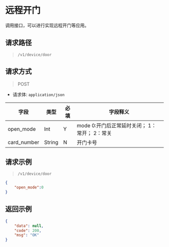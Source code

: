 # 远程开门

调用接口，可以进行实现远程开门等应用。


## 请求路径

> `​/v1​/device​/door`

## 请求方式

> POST

- 请求体: `application/json`

| 字段        | 类型   | 必填 | 字段释义                                          |
|-------------|--------|------|-----------------------------------------------|
| open_mode   | Int    | Y    | mode 0:开门后正常延时关闭； 1：常开； 2：常关 |
| card_number | String | N    | 开门卡号                                      |

## 请求示例

> `​/v1​/device​/door`

```json
{
    "open_mode":0
}
```

## 返回示例

```json
{
    "data": null,
    "code": 200,
    "msg": "OK"
}
```
